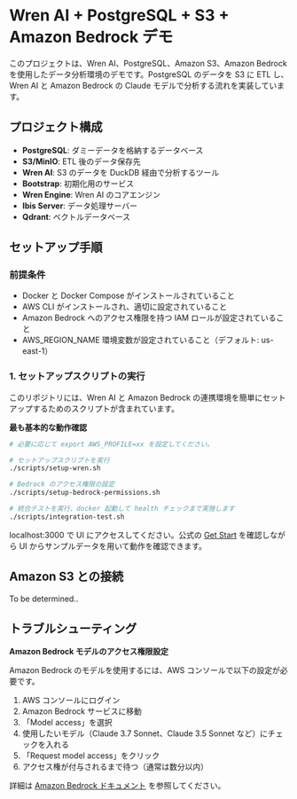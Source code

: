 # Wren AI + PostgreSQL + S3 + Amazon Bedrock デモ

このプロジェクトは、Wren AI、PostgreSQL、Amazon S3、Amazon Bedrock を使用したデータ分析環境のデモです。PostgreSQL のデータを S3 に ETL し、Wren AI と Amazon Bedrock の Claude モデルで分析する流れを実装しています。

## プロジェクト構成

- **PostgreSQL**: ダミーデータを格納するデータベース
- **S3/MinIO**: ETL 後のデータ保存先
- **Wren AI**: S3 のデータを DuckDB 経由で分析するツール
- **Bootstrap**: 初期化用のサービス
- **Wren Engine**: Wren AI のコアエンジン
- **Ibis Server**: データ処理サーバー
- **Qdrant**: ベクトルデータベース

## セットアップ手順

### 前提条件
- Docker と Docker Compose がインストールされていること
- AWS CLI がインストールされ、適切に設定されていること
- Amazon Bedrock へのアクセス権限を持つ IAM ロールが設定されていること
- AWS_REGION_NAME 環境変数が設定されていること（デフォルト: us-east-1）

### 1. セットアップスクリプトの実行

このリポジトリには、Wren AI と Amazon Bedrock の連携環境を簡単にセットアップするためのスクリプトが含まれています。

**最も基本的な動作確認**

```bash
# 必要に応じて export AWS_PROFILE=xx を設定してください。

# セットアップスクリプトを実行
./scripts/setup-wren.sh

# Bedrock のアクセス権限の設定
./scripts/setup-bedrock-permissions.sh

# 統合テストを実行、docker 起動して health チェックまで実施します
./scripts/integration-test.sh
```

localhost:3000 で UI にアクセスしてください。公式の [Get Start](https://docs.getwren.ai/oss/getting_started/sample_data/hr) を確認しながら UI からサンプルデータを用いて動作を確認できます。

## Amazon S3 との接続

To be determined..

## トラブルシューティング

**Amazon Bedrock モデルのアクセス権限設定**

Amazon Bedrock のモデルを使用するには、AWS コンソールで以下の設定が必要です。

1. AWS コンソールにログイン
2. Amazon Bedrock サービスに移動
3. 「Model access」を選択
4. 使用したいモデル（Claude 3.7 Sonnet、Claude 3.5 Sonnet など）にチェックを入れる
5. 「Request model access」をクリック
6. アクセス権が付与されるまで待つ（通常は数分以内）

詳細は [Amazon Bedrock ドキュメント](https://docs.aws.amazon.com/bedrock/latest/userguide/model-access.html) を参照してください。

